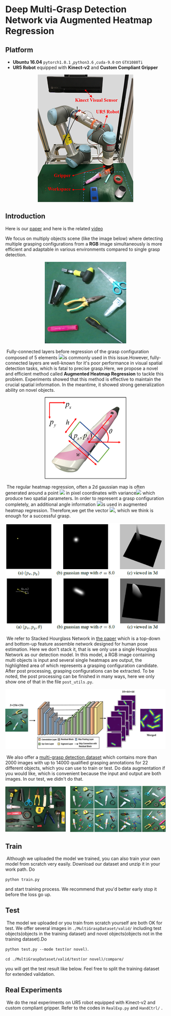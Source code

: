 #  Deep Multi-Grasp Detection Network via Augmented Heatmap Regression

## Platform

* **Ubuntu 16.04**  ```pytorch1.0.1``` ,```python3.6``` ,```cuda-9.0``` on ```GTX1080Ti``` 
* **UR5 Robot** equipped with **Kinect-v2** and **Custom Compliant Gripper**

<div align=center><img src="./figures/exp_noted.png">
</div>

## Introduction

Here is our [paper](https://xxx) and here is the related [video](https://youtu.be/DEe4F06d5v4)

We focus on multiply objects scene (like the image below) where detecting multiple grasping configurations from a **RGB** image simultaneously is more efficient and adaptable in various environments compared to single grasp detection.



<div align=center><img src="./figures/test_1_ori.png">
</div>



​	Fully-connected layers before regression of the grasp configuration composed of 5 elements ![](http://latex.codecogs.com/gif.latex?(p_{x},p_{y},\theta,w,h))is commonly used in this issue.However, fully-connected layers are well-known for it's poor performance in visual spatial detection tasks, which is fatal to precise grasp.Here, we propose a novel and efficient method called **Augmented Heatmap Regression** to tackle this problem. Experiments showed that this method is effective to maintain the crucial spatial information. In the meantime, it showed strong generalization ability on novel objects.



<div align=center><img src="./figures/sample_vector.png">
</div>



​	The regular heatmap regression, often a 2d gaussian map is often generated around a point ![](http://latex.codecogs.com/gif.latex?(p_{x},p_{y})) in pixel coordinates with variance![](http://latex.codecogs.com/gif.latex?(\sigma)) which produce two spatial parameters. In order to represent a grasp configuration completely, an additional angle information ![](http://latex.codecogs.com/gif.latex?(\theta))is used in augmented heatmap regression. Therefore,we get the vector ![](http://latex.codecogs.com/gif.latex?(p_{x},p_{y},\theta)), which we think is enough for a successful grasp.

<div align=center><img src="./figures/2d_gaussian.png">
</div>

<div align=center><img src="./figures/3d_gaussian.png">
</div>



​		We refer to Stacked Hourglass Network in [the paper](https://arxiv.org/pdf/1603.06937.pdf) which is a top-down and bottom-up feature assemble network designed for human pose estimation. Here we don't stack it, that is we only use a single Hourglass Network as our detection model. In this model, a RGB image containing multi objects is input and several single heatmaps are output,  the highlighted area of which represents a grasping configuration candidate. After post processing, grasping configurations can be extracted.  To be noted, the post processing can be finished in many ways, here we only show one of that in the file ```post_utils.py```. 

<div align=center><img src="./figures/network.png">
</div>



​		We also offer a [multi-grasp detection dataset](https://drive.google.com/open?id=1aOGjQqel79MugmAfY68wnnQvua7LsI2D) which contains more than 2000 images with up to 14000 qualified grasping annotations for 22 different objects, which you can use to train or test. Do data augmentation if you would like, which is convenient because the input and output are both images. In our test, we didn't do that.

<div align=center><img src="./figures/dataset.png">
</div>



## Train

​		Although we uploaded the model we trained, you can also train your own model from scratch very easily.  Download our dataset and unzip it in your work path. Do 

```python train.py``` 

and start training process. We recommend that you'd better early stop it before the loss go up.

## Test

​		The model we uploaded or you train from scratch yourself are both OK for test. We offer several images in ```./MultiGraspDataset/valid/``` including test objects(objects in the training dataset) and novel objects(objects not in the training dataset).Do 

```python test.py --mode test(or novel)```. 

```cd ./MultiGraspDataset/valid/test(or novel)/compare/```

you will get the test result like below. Feel free to split the training dataset for extended validation.

## Real Experiments

​		We do the real experiments on UR5 robot equipped with Kinect-v2 and custom compliant gripper. Refer to the codes in ```RealExp.py``` and ```HandCtrl/``` .
